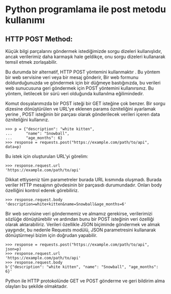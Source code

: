 # Python programlama ile post metodu kullanımı

## HTTP POST Method:

Küçük bilgi parçalarını göndermek istediğimizde sorgu dizeleri kullanışlıdır, ancak verilerimiz daha karmaşık hale geldikçe, onu sorgu dizeleri kullanarak temsil etmek zorlaşabilir. 

Bu durumda bir alternatif,  HTTP POST yöntemini kullanmaktır . Bu yöntem bir web servisine veri veya bir mesaj gönderir, Bir web formunu doldurduğunuzda ve göndermek için bir düğmeye bastığınızda, bu verileri web sunucusuna geri göndermek için POST yöntemini kullanırsınız. Bu yöntem, iletilecek bir sürü veri olduğunda kullanılma eğilimindedir.

Komut dosyalarımızda bir POST isteği bir GET isteğine çok benzer.  Bir sorgu dizesine dönüştürülen ve URL'ye eklenen params özniteliğini ayarlamak yerine   , POST isteğinin bir parçası olarak gönderilecek verileri içeren data özniteliğini kullanırız.

```
>>> p = {"description": "white kitten",
...      "name": "Snowball",
...      "age_months": 6}
>>> response = requests.post("https://example.com/path/to/api", data=p)
```

Bu istek için oluşturulan URL'yi görelim:

```
>>> response.request.url
'https://example.com/path/to/api'
```

Dikkat ettiyseniz tüm parametreler burada URL kısmında oluşmadı. Burada veriler  HTTP mesajının gövdesinin bir parçasıdı durumundadır. Onları body  özelliğini kontrol ederek görebiliriz. 

```
>>> response.request.body
'description=white+kitten&name=Snowball&age_months=6'
```

Bir web servisine veri göndermemiz ve almamız gerekirse, verilerimizi sözlüğe dönüştürebilir ve ardından bunu  bir POST isteğinin veri özelliği olarak aktarabiliriz. Verileri özellikle JSON biçiminde göndermek ve almak yaygındır, bu nedenle Requests modülü, JSON  parametresini kullanarak dönüştürmeyi bizim için doğrudan yapabilir. 

```
>>> response = requests.post("https://example.com/path/to/api", json=p)
>>> response.request.url
'https://example.com/path/to/api'
>>> response.request.body
b'{"description": "white kitten", "name": "Snowball", "age_months": 6}' 
```

Python ile HTTP protokolünde GET ve POST gönderme ve geri bildirim alma olayları bu şekilde olmaktadır.

